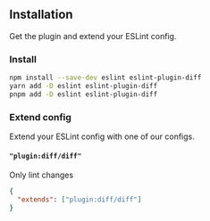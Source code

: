 ## Installation

Get the plugin and extend your ESLint config.

### Install

```sh
npm install --save-dev eslint eslint-plugin-diff
yarn add -D eslint eslint-plugin-diff
pnpm add -D eslint eslint-plugin-diff
```

### Extend config

Extend your ESLint config with one of our configs.

#### `"plugin:diff/diff"`

Only lint changes

```json
{
  "extends": ["plugin:diff/diff"]
}
```